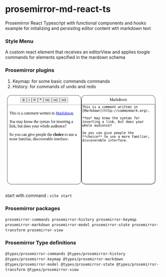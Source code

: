 # prosemirror-md-react-ts

Prosemirror React Typescript with functional components and hooks example for initalizing and persisting editor content wth markdown text

### Style Menu
A custom react element that receives an editorView and applies toogle commands for elements specified in the mardown schema

### Prosemirror plugins
1. Keymap: for some basic commands commands
2. History: for commands of undo and redo

![screenshot](screenshot.png)

start with command : `vite start`

### Prosemirror packages 
`prosemirror-commands prosemirror-history prosemirror-keymap prosemirror-markdown prosemirror-model prosemirror-state prosemirror-transform prosemirror-view`

### Prosemirror Type definitions
`@types/prosemirror-commands @types/prosemirror-history @types/prosemirror-keymap @types/prosemirror-markdown @types/prosemirror-model @types/prosemirror-state @types/prosemirror-transform @types/prosemirror-view`